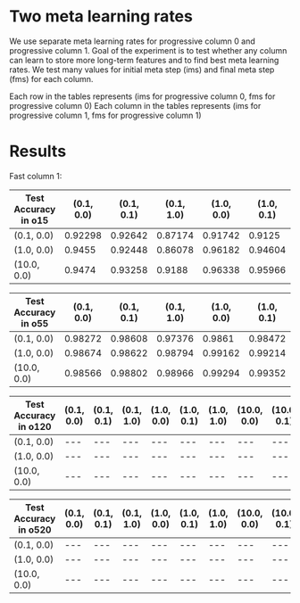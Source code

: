 # Two meta learning rates

We use separate meta learning rates for progressive column 0 and progressive column 1. Goal of the experiment is to test whether any column can learn to store more long-term features and to find best meta learning rates. We test many values for initial meta step (ims) and final meta step (fms) for each column.

Each row in the tables represents (ims for progressive column 0, fms for progressive column 0)
Each column in the tables represents (ims for progressive column 1, fms for progressive column 1)

# Results

Fast column 1:

Test Accuracy in o15 | (0.1, 0.0) | (0.1, 0.1) | (0.1, 1.0) | (1.0, 0.0) | (1.0, 0.1) | (1.0, 1.0) | (10.0, 0.0) | (10.0, 0.1) | (10.0, 1.0)
--- | --- | --- | --- | --- | --- | --- | --- | --- | ---
(0.1, 0.0) | 0.92298 | 0.92642 | 0.87174 | 0.91742 | 0.9125 | 0.89114 | 0.85592 | 0.85928 | 0.85698
(1.0, 0.0) | 0.9455 | 0.92448 | 0.86078 | 0.96182 | 0.94604 | 0.85974 | 0.93182 | 0.93558 | 0.91542
(10.0, 0.0) | 0.9474 | 0.93258 | 0.9188 | 0.96338 | 0.95966 | 0.927 | 0.2 | 0.2 | 0.2

Test Accuracy in o55 | (0.1, 0.0) | (0.1, 0.1) | (0.1, 1.0) | (1.0, 0.0) | (1.0, 0.1) | (1.0, 1.0) | (10.0, 0.0) | (10.0, 0.1) | (10.0, 1.0)
--- | --- | --- | --- | --- | --- | --- | --- | --- | ---
(0.1, 0.0) | 0.98272 | 0.98608 | 0.97376 | 0.9861 | 0.98472 | 0.97594 | 0.96822 | 0.96678 | 0.96474
(1.0, 0.0) | 0.98674 | 0.98622 | 0.98794 | 0.99162 | 0.99214 | 0.98628 | 0.98434 | 0.98678 | 0.98582
(10.0, 0.0) | 0.98566 | 0.98802 | 0.98966 | 0.99294 | 0.99352 | 0.99096 | 0.2 | 0.79808 | 0.2

Test Accuracy in o120 | (0.1, 0.0) | (0.1, 0.1) | (0.1, 1.0) | (1.0, 0.0) | (1.0, 0.1) | (1.0, 1.0) | (10.0, 0.0) | (10.0, 0.1) | (10.0, 1.0)
--- | --- | --- | --- | --- | --- | --- | --- | --- | ---
(0.1, 0.0) | --- | --- | --- | --- | --- | --- | --- | --- | ---
(1.0, 0.0) | --- | --- | --- | --- | --- | --- | --- | --- | ---
(10.0, 0.0) | --- | --- | --- | --- | --- | --- | --- | --- | ---

Test Accuracy in o520 | (0.1, 0.0) | (0.1, 0.1) | (0.1, 1.0) | (1.0, 0.0) | (1.0, 0.1) | (1.0, 1.0) | (10.0, 0.0) | (10.0, 0.1) | (10.0, 1.0)
--- | --- | --- | --- | --- | --- | --- | --- | --- | ---
(0.1, 0.0) | --- | --- | --- | --- | --- | --- | --- | --- | ---
(1.0, 0.0) | --- | --- | --- | --- | --- | --- | --- | --- | ---
(10.0, 0.0) | --- | --- | --- | --- | --- | --- | --- | --- | ---
